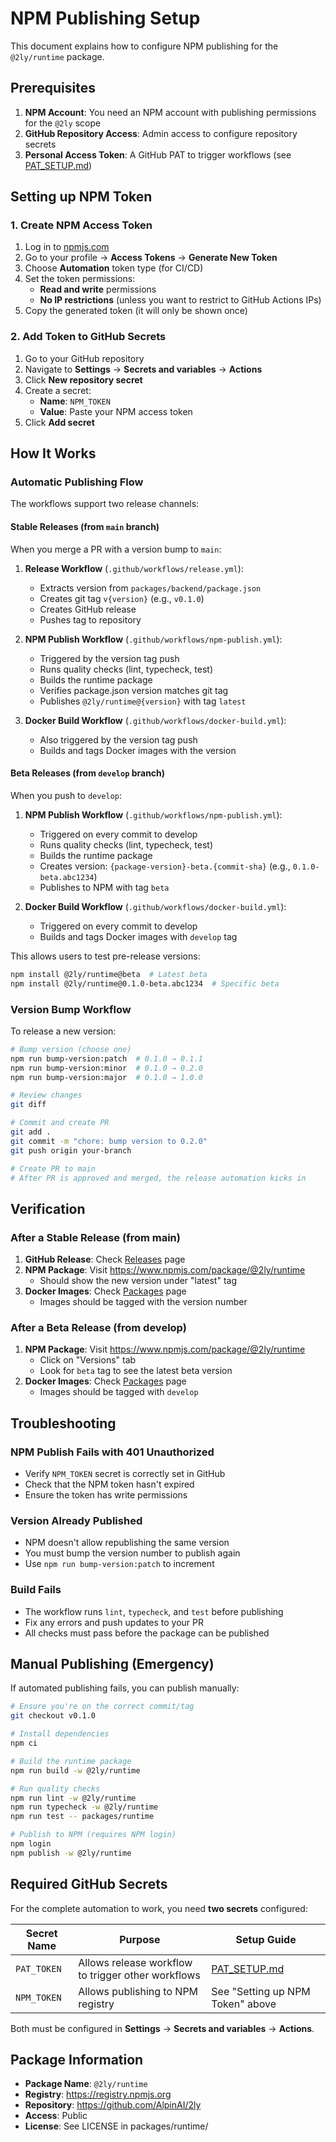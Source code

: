 # NPM Publishing Setup

This document explains how to configure NPM publishing for the `@2ly/runtime` package.

## Prerequisites

1. **NPM Account**: You need an NPM account with publishing permissions for the `@2ly` scope
2. **GitHub Repository Access**: Admin access to configure repository secrets
3. **Personal Access Token**: A GitHub PAT to trigger workflows (see [PAT_SETUP.md](./PAT_SETUP.md))

## Setting up NPM Token

### 1. Create NPM Access Token

1. Log in to [npmjs.com](https://www.npmjs.com)
2. Go to your profile → **Access Tokens** → **Generate New Token**
3. Choose **Automation** token type (for CI/CD)
4. Set the token permissions:
   - **Read and write** permissions
   - **No IP restrictions** (unless you want to restrict to GitHub Actions IPs)
5. Copy the generated token (it will only be shown once)

### 2. Add Token to GitHub Secrets

1. Go to your GitHub repository
2. Navigate to **Settings** → **Secrets and variables** → **Actions**
3. Click **New repository secret**
4. Create a secret:
   - **Name**: `NPM_TOKEN`
   - **Value**: Paste your NPM access token
5. Click **Add secret**

## How It Works

### Automatic Publishing Flow

The workflows support two release channels:

#### **Stable Releases** (from `main` branch)

When you merge a PR with a version bump to `main`:

1. **Release Workflow** (`.github/workflows/release.yml`):
   - Extracts version from `packages/backend/package.json`
   - Creates git tag `v{version}` (e.g., `v0.1.0`)
   - Creates GitHub release
   - Pushes tag to repository

2. **NPM Publish Workflow** (`.github/workflows/npm-publish.yml`):
   - Triggered by the version tag push
   - Runs quality checks (lint, typecheck, test)
   - Builds the runtime package
   - Verifies package.json version matches git tag
   - Publishes `@2ly/runtime@{version}` with tag `latest`

3. **Docker Build Workflow** (`.github/workflows/docker-build.yml`):
   - Also triggered by the version tag push
   - Builds and tags Docker images with the version

#### **Beta Releases** (from `develop` branch)

When you push to `develop`:

1. **NPM Publish Workflow** (`.github/workflows/npm-publish.yml`):
   - Triggered on every commit to develop
   - Runs quality checks (lint, typecheck, test)
   - Builds the runtime package
   - Creates version: `{package-version}-beta.{commit-sha}` (e.g., `0.1.0-beta.abc1234`)
   - Publishes to NPM with tag `beta`

2. **Docker Build Workflow** (`.github/workflows/docker-build.yml`):
   - Triggered on every commit to develop
   - Builds and tags Docker images with `develop` tag

This allows users to test pre-release versions:
```bash
npm install @2ly/runtime@beta  # Latest beta
npm install @2ly/runtime@0.1.0-beta.abc1234  # Specific beta
```

### Version Bump Workflow

To release a new version:

```bash
# Bump version (choose one)
npm run bump-version:patch  # 0.1.0 → 0.1.1
npm run bump-version:minor  # 0.1.0 → 0.2.0
npm run bump-version:major  # 0.1.0 → 1.0.0

# Review changes
git diff

# Commit and create PR
git add .
git commit -m "chore: bump version to 0.2.0"
git push origin your-branch

# Create PR to main
# After PR is approved and merged, the release automation kicks in
```

## Verification

### After a Stable Release (from main)

1. **GitHub Release**: Check [Releases](../../releases) page
2. **NPM Package**: Visit https://www.npmjs.com/package/@2ly/runtime
   - Should show the new version under "latest" tag
3. **Docker Images**: Check [Packages](../../packages) page
   - Images should be tagged with the version number

### After a Beta Release (from develop)

1. **NPM Package**: Visit https://www.npmjs.com/package/@2ly/runtime
   - Click on "Versions" tab
   - Look for `beta` tag to see the latest beta version
2. **Docker Images**: Check [Packages](../../packages) page
   - Images should be tagged with `develop`

## Troubleshooting

### NPM Publish Fails with 401 Unauthorized

- Verify `NPM_TOKEN` secret is correctly set in GitHub
- Check that the NPM token hasn't expired
- Ensure the token has write permissions

### Version Already Published

- NPM doesn't allow republishing the same version
- You must bump the version number to publish again
- Use `npm run bump-version:patch` to increment

### Build Fails

- The workflow runs `lint`, `typecheck`, and `test` before publishing
- Fix any errors and push updates to your PR
- All checks must pass before the package can be published

## Manual Publishing (Emergency)

If automated publishing fails, you can publish manually:

```bash
# Ensure you're on the correct commit/tag
git checkout v0.1.0

# Install dependencies
npm ci

# Build the runtime package
npm run build -w @2ly/runtime

# Run quality checks
npm run lint -w @2ly/runtime
npm run typecheck -w @2ly/runtime
npm run test -- packages/runtime

# Publish to NPM (requires NPM login)
npm login
npm publish -w @2ly/runtime
```

## Required GitHub Secrets

For the complete automation to work, you need **two secrets** configured:

| Secret Name | Purpose | Setup Guide |
|------------|---------|-------------|
| `PAT_TOKEN` | Allows release workflow to trigger other workflows | [PAT_SETUP.md](./PAT_SETUP.md) |
| `NPM_TOKEN` | Allows publishing to NPM registry | See "Setting up NPM Token" above |

Both must be configured in **Settings** → **Secrets and variables** → **Actions**.

## Package Information

- **Package Name**: `@2ly/runtime`
- **Registry**: https://registry.npmjs.org
- **Repository**: https://github.com/AlpinAI/2ly
- **Access**: Public
- **License**: See LICENSE in packages/runtime/
